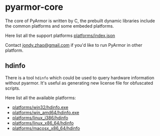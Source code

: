 # pyarmor-core

The core of PyArmor is written by C, the prebuilt dynamic libraries include the
common platforms and some embeded platforms.

Here list all the support platforms [platforms/index.json](platforms/index.json)

Contact jondy.zhao@gmail.com if you'd like to run PyArmor in other platform.

## hdinfo

There is a tool `hdinfo` which could be used to query hardware information
without pyarmor. It's useful as generating new license file for obfuscated
scripts.

Here list all the available platforms:

* [platforms/win32/hdinfo.exe](platforms/win32/hdinfo.exe)
* [platforms/win_amd64/hdinfo.exe](platforms/win_amd64/hdinfo.exe)
* [platforms/linux_i386/hdinfo](platforms/linux_i386/hdinfo)
* [platforms/linux_x86_64/hdinfo](platforms/linux_x86_64/hdinfo)
* [platforms/macosx_x86_64/hdinfo](platforms/macosx_x86_64/hdinfo)
